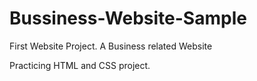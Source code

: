 # Bussiness-Website-Sample
First Website Project. A Business related Website

Practicing HTML and CSS project.
